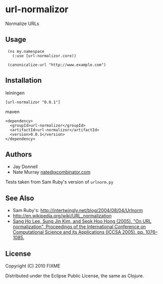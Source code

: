 # url-normalizor

Normalize URLs

## Usage

     (ns my.namespace
       (:use [url-normalizor.core))

     (canonicalize-url "http://www.example.com")

## Installation

leiningen

    [url-normalizor "0.0.1"]

maven

    <dependency>
      <groupId>url-normalizor</groupId>
      <artifactId>url-normalizor</artifactId>
      <version>0.0.1</version>
    </dependency>

## Authors

* Jay Donnell
* Nate Murray <nate@xcombinator.com>

Tests taken from Sam Ruby's version of `urlnorm.py`

## See Also

* Sam Ruby's: http://intertwingly.net/blog/2004/08/04/Urlnorm
* http://en.wikipedia.org/wiki/URL_normalization
* [Sang Ho Lee, Sung Jin Kim, and Seok Hoo Hong (2005). "On URL normalization". Proceedings of the International Conference on Computational Science and its Applications (ICCSA 2005). pp. 1076–1085.](http://dblab.ssu.ac.kr/publication/LeKi05a.pdf)

## License

Copyright (C) 2010 FIXME

Distributed under the Eclipse Public License, the same as Clojure.
